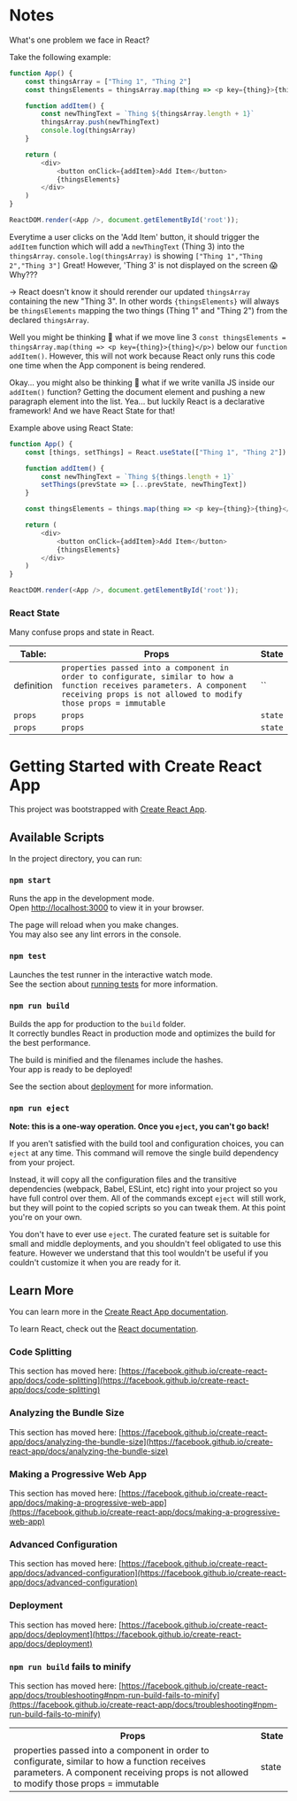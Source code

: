 # Notes

What's one problem we face in React?

Take the following example:

``` javascript
function App() {
    const thingsArray = ["Thing 1", "Thing 2"]
    const thingsElements = thingsArray.map(thing => <p key={thing}>{thing}</p>)

    function addItem() {
        const newThingText = `Thing ${thingsArray.length + 1}`
        thingsArray.push(newThingText)
        console.log(thingsArray)
    }

    return (
        <div>
            <button onClick={addItem}>Add Item</button>
            {thingsElements}
        </div>
    )
}

ReactDOM.render(<App />, document.getElementById('root'));
```

Everytime a user clicks on the 'Add Item' button, it should trigger the `addItem` function which will add a `newThingText` (Thing 3) into the `thingsArray`. `console.log(thingsArray)` is showing `["Thing 1","Thing 2","Thing 3"]` Great! However, 'Thing 3' is not displayed on the screen 😱 Why???

-> React doesn't know it should rerender our updated `thingsArray` containing the new "Thing 3". In other words `{thingsElements}` will always be `thingsElements` mapping the two things (Thing 1" and "Thing 2") from the declared `thingsArray`.

Well you might be thinking 🤔 what if we move line 3 `const thingsElements = thingsArray.map(thing => <p key={thing}>{thing}</p>)` below our `function addItem()`. However, this will not work because React only runs this code one time when the App component is being rendered.

Okay... you might also be thinking 🤔 what if we write vanilla JS inside our `addItem()` function? Getting the document element and pushing a new paragraph element into the list. Yea... but luckily React is a declarative framework! And we have React State for that!

Example above using React State:

``` javascript
function App() {
    const [things, setThings] = React.useState(["Thing 1", "Thing 2"])

    function addItem() {
        const newThingText = `Thing ${things.length + 1}`
        setThings(prevState => [...prevState, newThingText])
    }

    const thingsElements = things.map(thing => <p key={thing}>{thing}</p>)

    return (
        <div>
            <button onClick={addItem}>Add Item</button>
            {thingsElements}
        </div>
    )
}

ReactDOM.render(<App />, document.getElementById('root'));
```

### React State

Many confuse props and state in React.

Table: | Props | State |
--------|-------|-------|
definition | `properties passed into a component in order to configurate, similar to how a function receives parameters. A component receiving props is not allowed to modify those props = immutable` | `` |
`props` | `props` | `state` |
`props` | `props` | `state` |

<!-- create a table -->
<table>
  <tr>
    <th>Props</th>
    <th>State</th>
  </tr>
  <tr>
    <td>properties passed into a component in order to configurate, similar to how a function receives parameters. A component receiving props is not allowed to modify those props = immutable</td>
    <td>state</td>
  </tr>

# Getting Started with Create React App

This project was bootstrapped with [Create React App](https://github.com/facebook/create-react-app).

## Available Scripts

In the project directory, you can run:

### `npm start`

Runs the app in the development mode.\
Open [http://localhost:3000](http://localhost:3000) to view it in your browser.

The page will reload when you make changes.\
You may also see any lint errors in the console.

### `npm test`

Launches the test runner in the interactive watch mode.\
See the section about [running tests](https://facebook.github.io/create-react-app/docs/running-tests) for more information.

### `npm run build`

Builds the app for production to the `build` folder.\
It correctly bundles React in production mode and optimizes the build for the best performance.

The build is minified and the filenames include the hashes.\
Your app is ready to be deployed!

See the section about [deployment](https://facebook.github.io/create-react-app/docs/deployment) for more information.

### `npm run eject`

**Note: this is a one-way operation. Once you `eject`, you can't go back!**

If you aren't satisfied with the build tool and configuration choices, you can `eject` at any time. This command will remove the single build dependency from your project.

Instead, it will copy all the configuration files and the transitive dependencies (webpack, Babel, ESLint, etc) right into your project so you have full control over them. All of the commands except `eject` will still work, but they will point to the copied scripts so you can tweak them. At this point you're on your own.

You don't have to ever use `eject`. The curated feature set is suitable for small and middle deployments, and you shouldn't feel obligated to use this feature. However we understand that this tool wouldn't be useful if you couldn't customize it when you are ready for it.

## Learn More

You can learn more in the [Create React App documentation](https://facebook.github.io/create-react-app/docs/getting-started).

To learn React, check out the [React documentation](https://reactjs.org/).

### Code Splitting

This section has moved here: [https://facebook.github.io/create-react-app/docs/code-splitting](https://facebook.github.io/create-react-app/docs/code-splitting)

### Analyzing the Bundle Size

This section has moved here: [https://facebook.github.io/create-react-app/docs/analyzing-the-bundle-size](https://facebook.github.io/create-react-app/docs/analyzing-the-bundle-size)

### Making a Progressive Web App

This section has moved here: [https://facebook.github.io/create-react-app/docs/making-a-progressive-web-app](https://facebook.github.io/create-react-app/docs/making-a-progressive-web-app)

### Advanced Configuration

This section has moved here: [https://facebook.github.io/create-react-app/docs/advanced-configuration](https://facebook.github.io/create-react-app/docs/advanced-configuration)

### Deployment

This section has moved here: [https://facebook.github.io/create-react-app/docs/deployment](https://facebook.github.io/create-react-app/docs/deployment)

### `npm run build` fails to minify

This section has moved here: [https://facebook.github.io/create-react-app/docs/troubleshooting#npm-run-build-fails-to-minify](https://facebook.github.io/create-react-app/docs/troubleshooting#npm-run-build-fails-to-minify)
